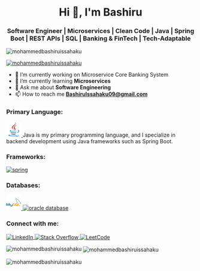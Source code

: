 <h1 align="center">Hi 👋, I'm  Bashiru </h1>
<h3 align="center">Software Engineer |  Microservices | Clean Code | Java | Spring Boot | REST APIs | SQL | Banking & FinTech | Tech-Adaptable</h3>

<p align="left"> 
  <img src="https://komarev.com/ghpvc/?username=mohammedbashiruissahaku&label=Profile%20views&color=0e75b6&style=flat" alt="mohammedbashiruissahaku" /> 
</p>

<p align="left"> 
  <a href="https://github.com/ryo-ma/github-profile-trophy">
    <img src="https://github-profile-trophy.vercel.app/?username=mohammedbashiruissahaku" alt="mohammedbashiruissahaku" />
  </a> 
</p>

- 🔭 I’m currently working on Microservice Core Banking System 
- 🌱 I’m currently learning **Microservices**  
- 💬 Ask me about **Software Engineering**  
- 📫 How to reach me **BashiruIssahaku09@gmail.com**

<h3 align="left">Primary Language:</h3>
<p align="left">
  <a href="https://www.java.com" target="_blank" rel="noreferrer">
    <img src="https://raw.githubusercontent.com/devicons/devicon/master/icons/java/java-original.svg" alt="java" width="40" height="40" />
  </a>
  Java is my primary programming language, and I specialize in backend development using Java frameworks such as Spring Boot.
</p>

<h3 align="left">Frameworks:</h3>
<p align="left">
  <a href="https://spring.io/" target="_blank" rel="noreferrer">
    <img src="https://www.vectorlogo.zone/logos/springio/springio-icon.svg" alt="spring" width="40" height="40" />
  </a>
</p>

<h3 align="left">Databases:</h3>
<p align="left">
  <a href="https://www.mysql.com/" target="_blank" rel="noreferrer">
    <img src="https://raw.githubusercontent.com/devicons/devicon/master/icons/mysql/mysql-original-wordmark.svg" alt="mysql" width="40" height="40" />
  </a>
  <a href="https://www.oracle.com/database/" target="_blank" rel="noreferrer">
    <img src="https://www.vectorlogo.zone/logos/oracle/oracle-icon.svg" alt="oracle database" width="40" height="40" />
  </a>
</p>

<h3 align="left">Connect with me:</h3>
<p align="left">
  <a href="https://linkedin.com/in/www.linkedin.com/in/mohammed-bashiru-issahaku-29b7582aa" target="blank">
    <img align="center" src="https://raw.githubusercontent.com/rahuldkjain/github-profile-readme-generator/master/src/images/icons/Social/linked-in-alt.svg" alt="LinkedIn" height="30" width="40" />
  </a>
  <a href="https://stackoverflow.com/users/23654843/bash" target="blank">
    <img align="center" src="https://raw.githubusercontent.com/rahuldkjain/github-profile-readme-generator/master/src/images/icons/Social/stack-overflow.svg" alt="Stack Overflow" height="30" width="40" />
  </a>
  <a href="https://leetcode.com/u/bashiru2003/" target="blank">
    <img align="center" src="https://raw.githubusercontent.com/rahuldkjain/github-profile-readme-generator/master/src/images/icons/Social/leet-code.svg" alt="LeetCode" height="30" width="40" />
  </a>
</p>

<p><img align="left" src="https://github-readme-stats.vercel.app/api/top-langs?username=mohammedbashiruissahaku&show_icons=true&locale=en&layout=compact" alt="mohammedbashiruissahaku" /></p>

<p>&nbsp;<img align="center" src="https://github-readme-stats.vercel.app/api?username=mohammedbashiruissahaku&show_icons=true&locale=en" alt="mohammedbashiruissahaku" /></p>

<p><img align="center" src="https://github-readme-streak-stats.herokuapp.com/?user=mohammedbashiruissahaku&" alt="mohammedbashiruissahaku" /></p>
